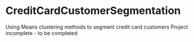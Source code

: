 # CreditCardCustomerSegmentation
Using Means clustering methods to segment credit card customers
Project incomplete - to be completed
